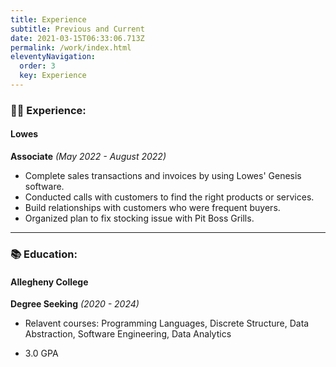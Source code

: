 ```yaml
---
title: Experience
subtitle: Previous and Current 
date: 2021-03-15T06:33:06.713Z
permalink: /work/index.html
eleventyNavigation:
  order: 3
  key: Experience
---
```

### 👨‍💻 Experience:
#### Lowes

**Associate** *(May 2022 - August 2022)*

* Complete sales transactions and invoices by using Lowes' Genesis software.
* Conducted calls with customers to find the right products or services. 
* Build relationships with customers who were frequent buyers. 
* Organized plan to fix stocking issue with Pit Boss Grills.


- - -

### 📚 Education:

#### Allegheny College 

**Degree Seeking** *(2020 - 2024)*

* Relavent courses: Programming Languages, Discrete Structure, Data Abstraction, Software Engineering, Data Analytics


* 3.0 GPA 

